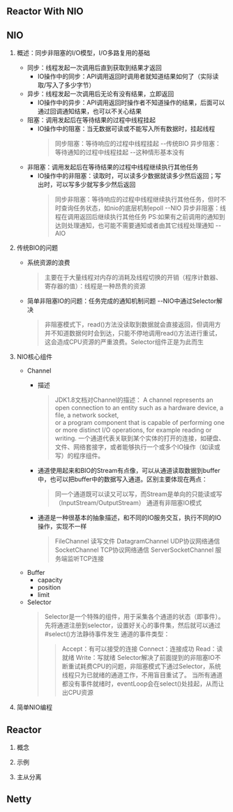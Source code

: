 Reactor With NIO
----------------

## NIO

1. 概述：同步非阻塞的I/O模型，I/O多路复用的基础
   * 同步：线程发起一次调用后直到获取到结果才返回
     - IO操作中的同步：API调用返回时调用者就知道结果如何了（实际读取/写入了多少字节）
   * 异步：线程发起一次调用后无论有没有结果，立即返回
     - IO操作中的异步：API调用返回时操作者不知道操作的结果，后面可以通过回调通知结果，也可以不关心结果
   * 阻塞：调用发起后在等待结果的过程中线程挂起
     - IO操作中的阻塞：当无数据可读或不能写入所有数据时，挂起线程
       > 同步阻塞：等待响应的过程中线程挂起   --传统BIO
       > 异步阻塞：等待通知的过程中线程挂起   --这种情形基本没有
   * 非阻塞：调用发起后在等待结果的过程中线程继续执行其他任务
     - IO操作中的非阻塞：读取时，可以读多少数据就读多少然后返回；写出时，可以写多少就写多少然后返回
       > 同步非阻塞：等待响应的过程中线程继续执行其他任务，但时不时查询任务状态，如nio的底层机制epoll  --NIO
       > 异步非阻塞：线程在调用返回后继续执行其他任务 PS:如果有之前调用的通知到达则处理通知，也可能不需要通知或者由其它线程处理通知  --AIO

2. 传统BIO的问题
   * 系统资源的浪费
     > 主要在于大量线程对内存的消耗及线程切换的开销（程序计数器、寄存器的值）：线程是一种昂贵的资源
   * 简单非阻塞IO的问题：任务完成的通知机制问题 --NIO中通过Selector解决
     > 非阻塞模式下，read()方法没读取到数据就会直接返回，但调用方并不知道数据何时会到达，只能不停地调用read()方法进行重试，  
     > 这会造成CPU资源的严重浪费。Selector组件正是为此而生

3. NIO核心组件
   * Channel
     * 描述
       > JDK1.8文档对Channel的描述：
       > A channel represents an open connection to an entity such as a hardware device, a file, a network socket,  
       > or a program component that is capable of performing one or more distinct I/O operations, for example reading or writing.
       > 一个通道代表关联到某个实体的打开的连接，如硬盘、文件、网络套接字，或者能够执行一个或多个IO操作（如读或写）的程序组件。

     * 通道使用起来和BIO的Stream有点像，可以从通道读取数据到buffer中，也可以把buffer中的数据写入通道。区别主要体现在两点：
       > 同一个通道既可以读又可以写，而Stream是单向的只能读或写（InputStream/OutputStream）
       > 通道有非阻塞IO模式

     * 通道是一种很基本的抽象描述，和不同的IO服务交互，执行不同的IO操作，实现不一样
       > FileChannel 读写文件
       > DatagramChannel UDP协议网络通信
       > SocketChannel TCP协议网络通信
       > ServerSocketChannel 服务端监听TCP连接
   * Buffer
     * capacity
     * position
     * limit
   * Selector
     > Selector是一个特殊的组件，用于采集各个通道的状态（即事件）。先将通道注册到selector，设置好关心的事件集，然后就可以通过#select()方法静待事件发生
     > 通道的事件类型：
     > > Accept：有可以接受的连接
     > > Connect：连接成功
     > > Read：读就绪
     > > Write：写就绪
     > Selector解决了前面提到的非阻塞IO不断重试耗费CPU的问题，非阻塞模式下通过Selector，系统线程只为已就绪的通道工作，不用盲目重试了。
     > 当所有通道都没有事件就绪时，eventLoop会在select()处挂起，从而让出CPU资源

4. 简单NIO编程

## Reactor

1. 概念



2. 示例
3. 主从分离

## Netty





















